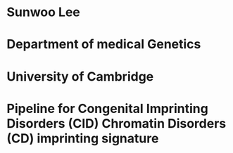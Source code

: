 # Sunwoo Lee
# Department of medical Genetics 
# University of Cambridge

# Pipeline for Congenital Imprinting Disorders (CID) Chromatin Disorders (CD) imprinting signature
